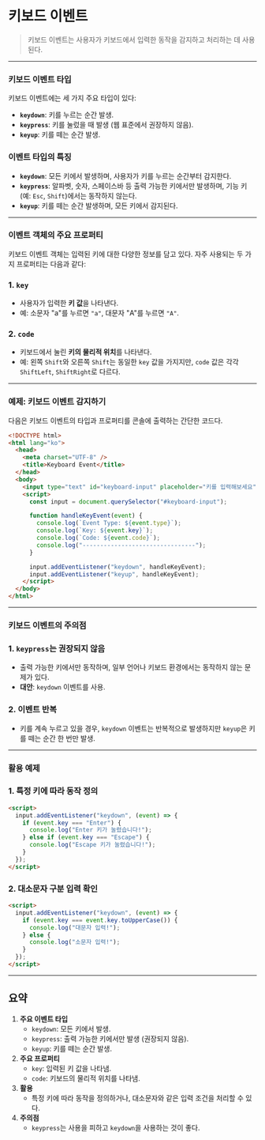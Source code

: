 # 키보드 이벤트

> 키보드 이벤트는 사용자가 키보드에서 입력한 동작을 감지하고 처리하는 데 사용된다.

---

### **키보드 이벤트 타입**

키보드 이벤트에는 세 가지 주요 타입이 있다:

- **`keydown`**: 키를 누르는 순간 발생.
- **`keypress`**: 키를 눌렀을 때 발생 (웹 표준에서 권장하지 않음).
- **`keyup`**: 키를 떼는 순간 발생.

### **이벤트 타입의 특징**

- **`keydown`**: 모든 키에서 발생하며, 사용자가 키를 누르는 순간부터 감지한다.
- **`keypress`**: 알파벳, 숫자, 스페이스바 등 출력 가능한 키에서만 발생하며, 기능 키(예: `Esc`, `Shift`)에서는 동작하지 않는다.
- **`keyup`**: 키를 떼는 순간 발생하며, 모든 키에서 감지된다.

---

### **이벤트 객체의 주요 프로퍼티**

키보드 이벤트 객체는 입력된 키에 대한 다양한 정보를 담고 있다. 자주 사용되는 두 가지 프로퍼티는 다음과 같다:

### **1. `key`**

- 사용자가 입력한 **키 값**을 나타낸다.
- 예: 소문자 "a"를 누르면 `"a"`, 대문자 "A"를 누르면 `"A"`.

### **2. `code`**

- 키보드에서 눌린 **키의 물리적 위치**를 나타낸다.
- 예: 왼쪽 `Shift`와 오른쪽 `Shift`는 동일한 `key` 값을 가지지만, `code` 값은 각각 `ShiftLeft`, `ShiftRight`로 다르다.

---

### **예제: 키보드 이벤트 감지하기**

다음은 키보드 이벤트의 타입과 프로퍼티를 콘솔에 출력하는 간단한 코드다.

```html
<!DOCTYPE html>
<html lang="ko">
  <head>
    <meta charset="UTF-8" />
    <title>Keyboard Event</title>
  </head>
  <body>
    <input type="text" id="keyboard-input" placeholder="키를 입력해보세요" />
    <script>
      const input = document.querySelector("#keyboard-input");

      function handleKeyEvent(event) {
        console.log(`Event Type: ${event.type}`);
        console.log(`Key: ${event.key}`);
        console.log(`Code: ${event.code}`);
        console.log("--------------------------------");
      }

      input.addEventListener("keydown", handleKeyEvent);
      input.addEventListener("keyup", handleKeyEvent);
    </script>
  </body>
</html>
```

---

### **키보드 이벤트의 주의점**

### **1. `keypress`는 권장되지 않음**

- 출력 가능한 키에서만 동작하며, 일부 언어나 키보드 환경에서는 동작하지 않는 문제가 있다.
- **대안**: `keydown` 이벤트를 사용.

### **2. 이벤트 반복**

- 키를 계속 누르고 있을 경우, `keydown` 이벤트는 반복적으로 발생하지만 `keyup`은 키를 떼는 순간 한 번만 발생.

---

### **활용 예제**

### **1. 특정 키에 따라 동작 정의**

```html
<script>
  input.addEventListener("keydown", (event) => {
    if (event.key === "Enter") {
      console.log("Enter 키가 눌렸습니다!");
    } else if (event.key === "Escape") {
      console.log("Escape 키가 눌렸습니다!");
    }
  });
</script>
```

### **2. 대소문자 구분 입력 확인**

```html
<script>
  input.addEventListener("keydown", (event) => {
    if (event.key === event.key.toUpperCase()) {
      console.log("대문자 입력!");
    } else {
      console.log("소문자 입력!");
    }
  });
</script>
```

---

## **요약**

1. **주요 이벤트 타입**
   - `keydown`: 모든 키에서 발생.
   - `keypress`: 출력 가능한 키에서만 발생 (권장되지 않음).
   - `keyup`: 키를 떼는 순간 발생.
2. **주요 프로퍼티**
   - `key`: 입력된 키 값을 나타냄.
   - `code`: 키보드의 물리적 위치를 나타냄.
3. **활용**
   - 특정 키에 따라 동작을 정의하거나, 대소문자와 같은 입력 조건을 처리할 수 있다.
4. **주의점**
   - `keypress`는 사용을 피하고 `keydown`을 사용하는 것이 좋다.
